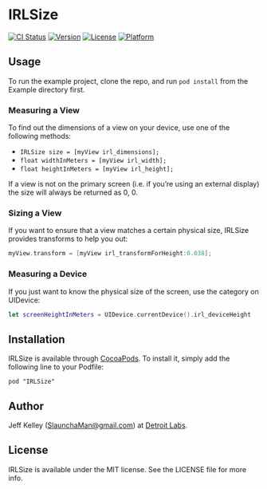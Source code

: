 # IRLSize

[![CI Status](http://img.shields.io/travis/detroit-labs/IRLSize.svg?style=flat)](https://travis-ci.org/detroit-labs/IRLSize)
[![Version](https://img.shields.io/cocoapods/v/IRLSize.svg?style=flat)](http://cocoadocs.org/docsets/IRLSize)
[![License](https://img.shields.io/cocoapods/l/IRLSize.svg?style=flat)](http://cocoadocs.org/docsets/IRLSize)
[![Platform](https://img.shields.io/cocoapods/p/IRLSize.svg?style=flat)](http://cocoadocs.org/docsets/IRLSize)

## Usage

To run the example project, clone the repo, and run `pod install` from the Example
directory first.

### Measuring a View

To find out the dimensions of a view on your device, use one of the following
methods:

* `IRLSize size = [myView irl_dimensions];`
* `float widthInMeters = [myView irl_width];`
* `float heightInMeters = [myView irl_height];`

If a view is not on the primary screen (i.e. if you’re using an external display)
the size will always be returned as 0, 0.

### Sizing a View

If you want to ensure that a view matches a certain physical size, IRLSize provides
transforms to help you out:

```Objective-C
myView.transform = [myView irl_transformForHeight:0.038];
```

### Measuring a Device

If you just want to know the physical size of the screen, use the category on
UIDevice:

```Swift
let screenHeightInMeters = UIDevice.currentDevice().irl_deviceHeight
```

## Installation

IRLSize is available through [CocoaPods](http://cocoapods.org). To install
it, simply add the following line to your Podfile:

    pod "IRLSize"

## Author

Jeff Kelley (SlaunchaMan@gmail.com) at [Detroit Labs](https://detroitlabs.com).

## License

IRLSize is available under the MIT license. See the LICENSE file for more info.

